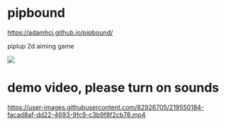 # pipbound

<a href="https://adamhcj.github.io/pipbound/">https://adamhcj.github.io/pipbound/</a>

piplup 2d aiming game

<img src="https://github.com/piplupOwo/piplupOwo.github.io/blob/main/resources/bg4.gif?raw=true" />


# demo video, please turn on sounds
https://user-images.githubusercontent.com/82926705/219550184-facad8af-dd22-4693-9fc9-c3b9f8f2cb78.mp4

